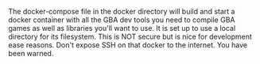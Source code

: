 The docker-compose file in the docker directory will build and start a docker container with all the GBA dev tools you need to compile GBA games as well as libraries you'll want to use. It is set up to use a local directory for its filesystem. This is NOT secure but is nice for development ease reasons. Don't expose SSH on that docker to the internet. You have been warned.

